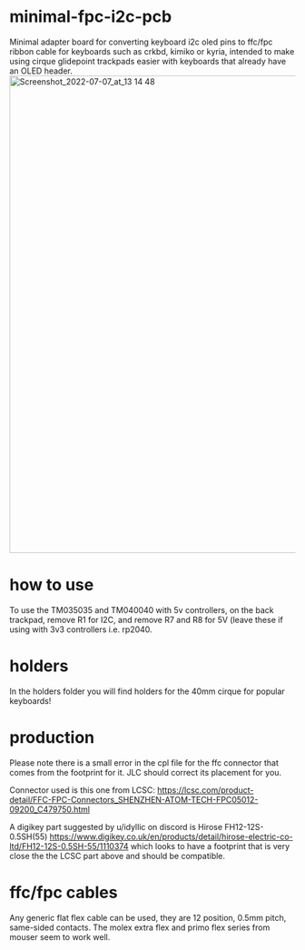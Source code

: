 # minimal-fpc-i2c-pcb
Minimal adapter board for converting keyboard i2c oled pins to ffc/fpc ribbon cable for keyboards such as crkbd, kimiko or kyria, intended to make using cirque glidepoint trackpads easier with keyboards that already have an OLED header.
<img width="841" alt="Screenshot_2022-07-07_at_13 14 48" src="https://user-images.githubusercontent.com/19674258/177773317-9b9e2e26-6b3b-4478-bfce-c52ee5c3ee93.png">



# how to use
To use the TM035035 and TM040040 with 5v controllers, on the back trackpad, remove R1 for I2C, and remove R7 and R8 for 5V (leave these if using with 3v3 controllers i.e. rp2040.

# holders
In the holders folder you will find holders for the 40mm cirque for popular keyboards!

# production
Please note there is a small error in the cpl file for the ffc connector that comes from the footprint for it. JLC should correct its placement for you.

Connector used is this one from LCSC: https://lcsc.com/product-detail/FFC-FPC-Connectors_SHENZHEN-ATOM-TECH-FPC05012-09200_C479750.html

A digikey part suggested by u/idyllic on discord is Hirose  FH12-12S-0.5SH(55) https://www.digikey.co.uk/en/products/detail/hirose-electric-co-ltd/FH12-12S-0.5SH-55/1110374 which looks to have a footprint that is very close the the LCSC part above and should be compatible.

# ffc/fpc cables
Any generic flat flex cable can be used, they are 12 position, 0.5mm pitch, same-sided contacts. The molex extra flex and primo flex series from mouser seem to work well.
